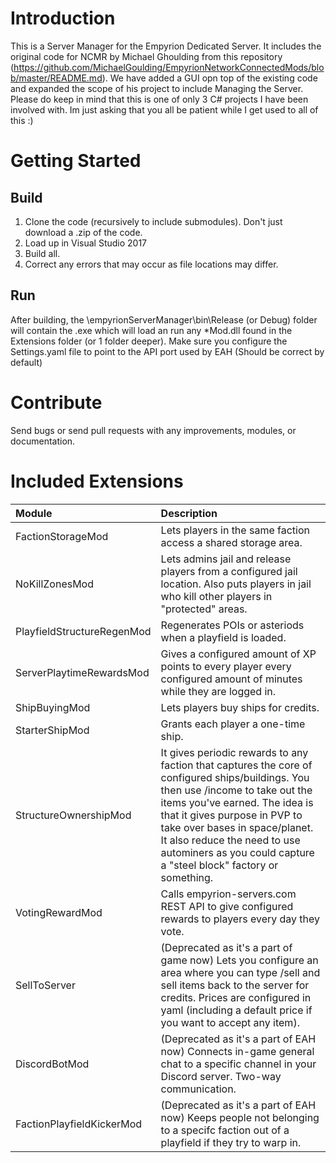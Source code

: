 # Introduction
This is a Server Manager for the Empyrion Dedicated Server.  It includes the original code for NCMR by Michael Ghoulding from this repository (https://github.com/MichaelGoulding/EmpyrionNetworkConnectedMods/blob/master/README.md).  We have added a GUI opn top of the existing code and expanded the scope of his project to include Managing the Server.  Please do keep in mind that this is one of only 3 C# projects I have been involved with. Im just asking that you all be patient while I get used to all of this :)

# Getting Started

## Build
1.  Clone the code (recursively to include submodules).  Don't just download a .zip of the code.
2.  Load up in Visual Studio 2017
3.  Build all.
4.  Correct any errors that may occur as file locations may differ.

 ## Run
After building, the \empyrionServerManager\bin\Release (or Debug) folder will contain the .exe which will load an run any *Mod.dll found in the Extensions folder (or 1 folder deeper).
Make sure you configure the Settings.yaml file to point to the API port used by EAH (Should be correct by default)

# Contribute
Send bugs or send pull requests with any improvements, modules, or documentation.

# Included Extensions
| Module | Description |
|:-----------|:-----------|
| FactionStorageMod | Lets players in the same faction access a shared storage area. |
| NoKillZonesMod | Lets admins jail and release players from a configured jail location.  Also puts players in jail who kill other players in "protected" areas. |
| PlayfieldStructureRegenMod | Regenerates POIs or asteriods when a playfield is loaded. |
| ServerPlaytimeRewardsMod | Gives a configured amount of XP points to every player every configured amount of minutes while they are logged in. |
| ShipBuyingMod | Lets players buy ships for credits. |
| StarterShipMod | Grants each player a one-time ship. |
| StructureOwnershipMod | It gives periodic rewards to any faction that captures the core of configured ships/buildings. You then use /income to take out the items you've earned. The idea is that it gives purpose in PVP to take over bases in space/planet. It also reduce the need to use autominers as you could capture a "steel block" factory or something. |
| VotingRewardMod | Calls empyrion-servers.com REST API to give configured rewards to players every day they vote. |
| SellToServer | (Deprecated as it's a part of game now) Lets you configure an area where you can type /sell and sell items back to the server for credits.  Prices are configured in yaml (including a default price if you want to accept any item). |
| DiscordBotMod | (Deprecated as it's a part of EAH now) Connects in-game general chat to a specific channel in your Discord server.  Two-way communication. |
| FactionPlayfieldKickerMod| (Deprecated as it's a part of EAH now) Keeps people not belonging to a specifc faction out of a playfield if they try to warp in. |
